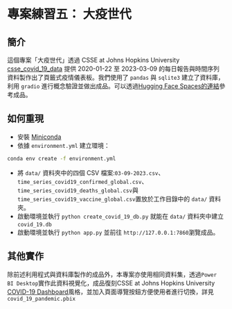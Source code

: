 # 專案練習五： 大疫世代

## 簡介

這個專案「大疫世代」透過 CSSE at Johns Hopkins University [csse_covid_19_data](https://github.com/CSSEGISandData/COVID-19/tree/master/csse_covid_19_data) 提供 2020-01-22 至 2023-03-09 的每日報告與時間序列資料製作出了頁籤式疫情儀表板。我們使用了 `pandas` 與 `sqlite3` 建立了資料庫，利用 `gradio` 進行概念驗證並做出成品。可以透過[Hugging Face Spaces的連結](https://huggingface.co/spaces/AndrewTsai0411/covid_19_pandemic)參考成品。

## 如何重現 

- 安裝 [Miniconda](https://docs.anaconda.com/miniconda/)
- 依據 `environment.yml` 建立環境：
  
```bash
conda env create -f environment.yml
```

- 將 `data/` 資料夾中的四個 CSV 檔案:`03-09-2023.csv`、`time_series_covid19_confirmed_global.csv`、`time_series_covid19_deaths_global.csv`與`time_series_covid19_vaccine_global.csv`置放於工作目錄中的 `data/` 資料夾。
- 啟動環境並執行 `python create_covid_19_db.py` 就能在 `data/` 資料夾中建立 `covid_19.db`
- 啟動環境並執行 `python app.py` 並前往 `http://127.0.0.1:7860`瀏覽成品。

## 其他實作
除前述利用程式與資料庫製作的成品外，本專案亦使用相同資料集，透過`Power BI Desktop`實作此資料視覺化，成品復刻CSSE at Johns Hopkins University [COVID-19 Dashboard](https://coronavirus.jhu.edu/map.html)風格，並加入頁面導覽按鈕方便使用者進行切換，詳見`covid_19_pandemic.pbix`